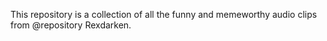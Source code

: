 This repository is a collection of all the funny and memeworthy audio clips from @repository
Rexdarken.  
